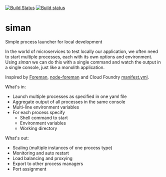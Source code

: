 [![Build Status](https://travis-ci.org/dotchev/siman.svg?branch=master)](https://travis-ci.org/dotchev/siman)
[![Build status](https://ci.appveyor.com/api/projects/status/19c5t4yimpg6jvds/branch/master?svg=true)](https://ci.appveyor.com/project/dotchev/siman/branch/master)

siman
=====

Simple process launcher for local development

In the world of microservices to test locally our application, we often need to
start multiple processes, each with its own options and environment.
Using _siman_ we can do this with a single command and watch the output in a
single console, just like a monolith application.

Inspired by [Foreman](http://blog.daviddollar.org/2011/05/06/introducing-foreman.html), [node-foreman](https://github.com/strongloop/node-foreman) and
Cloud Foundry [manifest.yml](https://docs.cloudfoundry.org/devguide/deploy-apps/manifest.html).

What's in:
* Launch multiple processes as specified in one yaml file
* Aggregate output of all processes in the same console
* Multi-line environment variables
* For each process specify
  * Shell command to start
  * Environment variables
  * Working directory

What's out:
* Scaling (multiple instances of one process type)
* Monitoring and auto restart
* Load balancing and proxying
* Export to other process managers
* Port assignment
